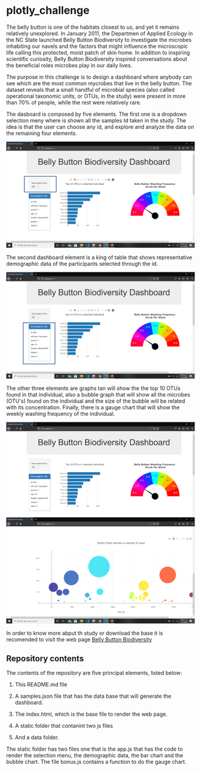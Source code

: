 # plotly_challenge

 The belly button is one of the habitats closest to us, and yet it remains relatively unexplored. In January 2011, the Departmen of Applied Ecology in the NC State launched Belly Button Biodiversity to investigate the microbes inhabiting our navels and the factors that might influence the microscopic life calling this protected, moist patch of skin home. In addition to inspiring scientific curiosity, Belly Button Biodiversity inspired conversations about the beneficial roles microbes play in our daily lives.

The purpose in this challenge is to design a dashboard where anybody can see which are the most common mycrobes that live in the belly button. The dataset reveals that a small handful of microbial species (also called operational taxonomic units, or OTUs, in the study) were present in more than 70% of people, while the rest were relatively rare.

The dasboard is composed by five elements. The first one is a dropdown selection meny where is shown all the samples Id taken in the study. The idea is that the user can choose any id, and explore and analyze the data on the remaining four elements.

![Screenshot1](images\Imagen1.png)

The second dashboard element is a king of table that shows representative demographic data of the participants selected through the id.

![Screenshot2](images\Imagen2.png)

The other three elements are graphs tan will show the the top 10 OTUs found in that individual, also a bubble graph that will show all the microbes (OTU's) found on the individual and the size of the bubble will be related with its concentration. Finally, there is a gauge chart that will show the weekly washing frequency of the individual.

![Screenshot3](images\Imagen3.png)

In order to know more abput th study or download the base it is recomended to visit the web page [Belly Button Biodiversity](http://robdunnlab.com/projects/belly-button-biodiversity/)

## Repository contents

The contents of the repository are five principal elements, listed below:

1. This README.md file

2. A samples.json file that has the data base that will generate the dashboard.

3. The index.html, which is the base file to render the web page.

4. A static folder that contanint two js files

5. And a data folder.

The static folder has two files one that is the app.js that has the code to render the selection menu, the demographic data, the bar chart and the bubble chart. The file bonus.js contains a function to do the gauge chart.
